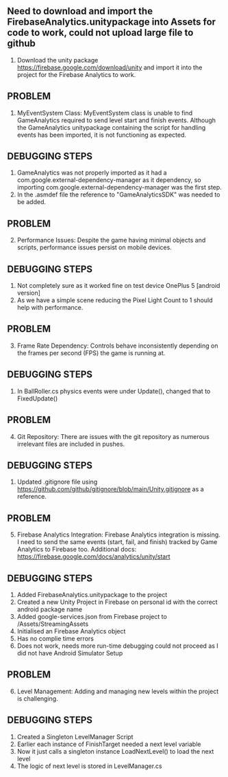 
## Need to download and import the FirebaseAnalytics.unitypackage into Assets for code to work, could not upload large file to github
1) Download the unity package https://firebase.google.com/download/unity and import it into the project for the Firebase Analytics to work.


## PROBLEM
1) MyEventSystem Class: MyEventSystem class is unable to find GameAnalytics required to send level start and finish events. Although the GameAnalytics unitypackage containing the script for handling events has been imported, it is not functioning as expected.
## DEBUGGING STEPS
1) GameAnalytics was not properly imported as it had a com.google.external-dependency-manager as it dependency, so importing com.google.external-dependency-manager was the first step.
2) In the .asmdef file the reference to "GameAnalyticsSDK" was needed to be added.

## PROBLEM
2) Performance Issues: Despite the game having minimal objects and scripts, performance issues persist on mobile devices.
## DEBUGGING STEPS
1) Not completely sure as it worked fine on test device OnePlus 5 [android version]
2) As we have a simple scene reducing the Pixel Light Count to 1 should help with performance.

## PROBLEM
3) Frame Rate Dependency: Controls behave inconsistently depending on the frames per second (FPS) the game is running at.
## DEBUGGING STEPS
1) In BallRoller.cs physics events were under Update(), changed that to FixedUpdate()

## PROBLEM
4) Git Repository: There are issues with the git repository as numerous irrelevant files are included in pushes.
## DEBUGGING STEPS
1) Updated .gitignore file using https://github.com/github/gitignore/blob/main/Unity.gitignore as a reference.

## PROBLEM
5) Firebase Analytics Integration: Firebase Analytics integration is missing. I need to send the same events (start, fail, and finish) tracked by Game Analytics to Firebase too. Additional docs: https://firebase.google.com/docs/analytics/unity/start
## DEBUGGING STEPS
1) Added FirebaseAnalytics.unitypackage to the project
2) Created a new Unity Project in Firebase on personal id with the correct android package name
3) Added google-services.json from Firebase project to /Assets/StreamingAssets
4) Initialised an Firebase Analytics object
5) Has no complie time errors
6) Does not work, needs more run-time debugging could not proceed as I did not have Android Simulator Setup

## PROBLEM
6) Level Management: Adding and managing new levels within the project is challenging.
## DEBUGGING STEPS
1) Created a Singleton LevelManager Script
2) Earlier each instance of FinishTarget needed a next level variable
3) Now it just calls a singleton instance LoadNextLevel() to load the next level
4) The logic of next level is stored in LevelManager.cs
